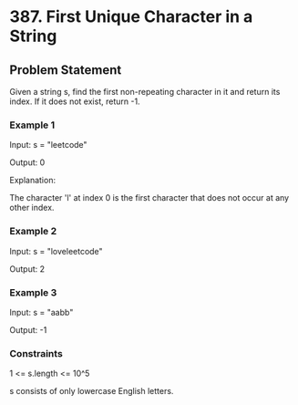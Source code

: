 # 387. First Unique Character in a String

## Problem Statement

Given a string s, find the first non-repeating character in it and return its index. If it does not exist, return -1.

### Example 1

Input: s = "leetcode"

Output: 0

Explanation:

The character 'l' at index 0 is the first character that does not occur at any other index.

### Example 2

Input: s = "loveleetcode"

Output: 2

### Example 3

Input: s = "aabb"

Output: -1

### Constraints

1 <= s.length <= 10^5

s consists of only lowercase English letters.
